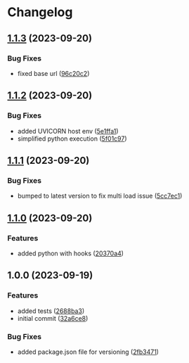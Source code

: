 # Changelog

## [1.1.3](https://github.com/flowcore-io/python-transformer-shell/compare/v1.1.2...v1.1.3) (2023-09-20)


### Bug Fixes

* fixed base url ([96c20c2](https://github.com/flowcore-io/python-transformer-shell/commit/96c20c27291be9b450b30873bbe7c45d0d4db196))

## [1.1.2](https://github.com/flowcore-io/python-transformer-shell/compare/v1.1.1...v1.1.2) (2023-09-20)


### Bug Fixes

* added UVICORN host env ([5e1ffa1](https://github.com/flowcore-io/python-transformer-shell/commit/5e1ffa1b6fed4652b701d48ced8e7ad8e2f6f19e))
* simplified python execution ([5f01c97](https://github.com/flowcore-io/python-transformer-shell/commit/5f01c976a480fe3c78ed8d9559aea1bd180bc675))

## [1.1.1](https://github.com/flowcore-io/python-transformer-shell/compare/v1.1.0...v1.1.1) (2023-09-20)


### Bug Fixes

* bumped to latest version to fix multi load issue ([5cc7ec1](https://github.com/flowcore-io/python-transformer-shell/commit/5cc7ec1880b27b006fab6400170e638f62ba11bc))

## [1.1.0](https://github.com/flowcore-io/python-transformer-shell/compare/v1.0.0...v1.1.0) (2023-09-20)


### Features

* added python with hooks ([20370a4](https://github.com/flowcore-io/python-transformer-shell/commit/20370a444b112a65be86cc73e918f09af4bdc69f))

## 1.0.0 (2023-09-19)


### Features

* added tests ([2688ba3](https://github.com/flowcore-io/python-transformer-shell/commit/2688ba3af2259d05641831d09031444e8121a031))
* initial commit ([32a6ce8](https://github.com/flowcore-io/python-transformer-shell/commit/32a6ce8c5597676468aec62b7271f5aa38c7f812))


### Bug Fixes

* added package.json file for versioning ([2fb3471](https://github.com/flowcore-io/python-transformer-shell/commit/2fb3471b90afec9ea97b76c88a3c630dd1d42904))

